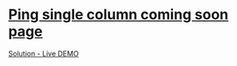 # [Ping single column coming soon page](https://www.frontendmentor.io/challenges/ping-single-column-coming-soon-page-5cadd051fec04111f7b848da "ping-single-column-coming-soon-page challenge")

[Solution - Live DEMO](https://blissful-minsky-be87d3.netlify.app/ "ping-single-column-coming-soon-pag solution")
